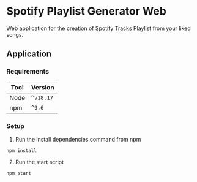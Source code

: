 # Spotify Playlist Generator Web

Web application for the creation of Spotify Tracks Playlist from your liked songs.

## Application

### Requirements

|Tool|Version|
|----|-------|
| Node | `^v18.17` |
| npm | `^9.6` |

### Setup

1. Run the install dependencies command from npm
```shell
npm install
```
2. Run the start script
```shell
npm start
```